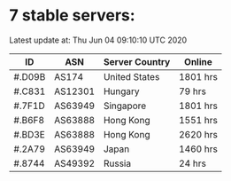 # 7 stable servers:

Latest update at: Thu Jun 04 09:10:10 UTC 2020

| ID | ASN | Server Country | Online |
| -- | --- | -------------- | ------ |
| #.D09B | AS174 | United States | 1801 hrs |
| #.C831 | AS12301 | Hungary | 79 hrs |
| #.7F1D | AS63949 | Singapore | 1801 hrs |
| #.B6F8 | AS63888 | Hong Kong | 1551 hrs |
| #.BD3E | AS63888 | Hong Kong | 2620 hrs |
| #.2A79 | AS63949 | Japan | 1460 hrs |
| #.8744 | AS49392 | Russia | 24 hrs |

